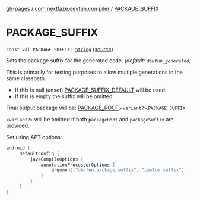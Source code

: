 [gh-pages](../index.md) / [com.nextfaze.devfun.compiler](index.md) / [PACKAGE_SUFFIX](./-p-a-c-k-a-g-e_-s-u-f-f-i-x.md)

# PACKAGE_SUFFIX

`const val PACKAGE_SUFFIX: `[`String`](https://kotlinlang.org/api/latest/jvm/stdlib/kotlin/-string/index.html) [(source)](https://github.com/NextFaze/dev-fun/tree/master/devfun-compiler/src/main/java/com/nextfaze/devfun/compiler/Compiler.kt#L111)

Sets the package suffix for the generated code. *(default: `devfun_generated`)*

This is primarily for testing purposes to allow multiple generations in the same classpath.

* If this is null (unset) [PACKAGE_SUFFIX_DEFAULT](-p-a-c-k-a-g-e_-s-u-f-f-i-x_-d-e-f-a-u-l-t.md) will be used.
* If this is empty the suffix will be omitted.

Final output package will be: [PACKAGE_ROOT](-p-a-c-k-a-g-e_-r-o-o-t.md).`<variant?>`.`PACKAGE_SUFFIX`

`<variant?>` will be omitted if both `packageRoot` and `packageSuffix` are provided.

Set using APT options:

``` kotlin
android {
     defaultConfig {
         javaCompileOptions {
             annotationProcessorOptions {
                 argument("devfun.package.suffix", "custom.suffix")
             }
         }
     }
}
```

